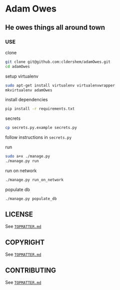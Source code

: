 # Adam Owes
## He owes things all around town
### USE
clone
```sh
git clone git@github.com:cldershem/adamOwes.git
cd adamOwes
```

setup virtualenv
```sh
sudo apt-get install virtualenv virtualenvwrapper
mkvirtualenv adamOwes
```

install dependencies
```sh
pip install -r requirements.txt
```

secrets
```sh
cp secrets.py.example secrets.py
```
follow instructions in `secrets.py`

run
```sh
sudo a+x ./manage.py
./manage.py run
```

run on network
```sh
./manage.py run_on_network
```

populate db
```sh
./manage.py populate_db
```

## LICENSE
See [`TOPMATTER.md`](https://github.com/cldershem/adamOwes/blob/master/TOPMATTER.md#license)
## COPYRIGHT
See [`TOPMATTER.md`](https://github.com/cldershem/adamOwes/blob/master/TOPMATTER.md#copyright)
## CONTRIBUTING
See [`TOPMATTER.md`](https://github.com/cldershem/adamOwes/blob/master/TOPMATTER.md#contributing)
